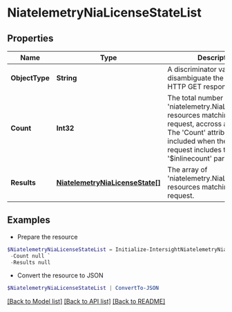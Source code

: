 # NiatelemetryNiaLicenseStateList
## Properties

Name | Type | Description | Notes
------------ | ------------- | ------------- | -------------
**ObjectType** | **String** | A discriminator value to disambiguate the schema of a HTTP GET response body. | 
**Count** | **Int32** | The total number of &#39;niatelemetry.NiaLicenseState&#39; resources matching the request, accross all pages. The &#39;Count&#39; attribute is included when the HTTP GET request includes the &#39;$inlinecount&#39; parameter. | [optional] 
**Results** | [**NiatelemetryNiaLicenseState[]**](NiatelemetryNiaLicenseState.md) | The array of &#39;niatelemetry.NiaLicenseState&#39; resources matching the request. | [optional] 

## Examples

- Prepare the resource
```powershell
$NiatelemetryNiaLicenseStateList = Initialize-IntersightNiatelemetryNiaLicenseStateList  -ObjectType null `
 -Count null `
 -Results null
```

- Convert the resource to JSON
```powershell
$NiatelemetryNiaLicenseStateList | ConvertTo-JSON
```

[[Back to Model list]](../README.md#documentation-for-models) [[Back to API list]](../README.md#documentation-for-api-endpoints) [[Back to README]](../README.md)

